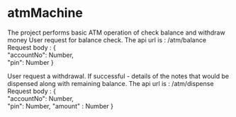 # atmMachine
The project performs basic ATM operation of check balance and withdraw money
User request for balance check. 
  The api url is : /atm/balance
  Request body : 
            {  
              "accountNo": Number,  
               "pin": Number
            }
            
User request a withdrawal. If successful - details of the notes that would be dispensed along with remaining balance. 
The api url is : /atm/dispense
  Request body : 
            {  
              "accountNo": Number,  
               "pin": Number,
               "amount" : Number
            }
